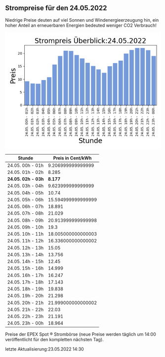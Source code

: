 
## Strompreise für den 24.05.2022

Niedrige Preise deuten auf viel Sonnen und Windenergieerzeugung hin, ein hoher Anteil an erneuerbaren Energien bedeuted weniger CO2 Verbrauch!

![Strompreis übersicht](imgs/strompreis_uebersicht.png)

| Stunde | Preis in Cent/kWh |
|---|---|
| 24.05. 00h -  01h | 9.206999999999999 | 
| 24.05. 01h -  02h | 8.285 | 
| **24.05. 02h -  03h** | **8.177** | 
| 24.05. 03h -  04h | 9.623999999999999 | 
| 24.05. 04h -  05h | 10.74 | 
| 24.05. 05h -  06h | 15.594999999999999 | 
| 24.05. 06h -  07h | 18.891 | 
| 24.05. 07h -  08h | 21.029 | 
| 24.05. 08h -  09h | 20.913999999999998 | 
| 24.05. 09h -  10h | 19.3 | 
| 24.05. 10h -  11h | 18.005000000000003 | 
| 24.05. 11h -  12h | 16.336000000000002 | 
| 24.05. 12h -  13h | 15.05 | 
| 24.05. 13h -  14h | 13.756 | 
| 24.05. 14h -  15h | 12.45 | 
| 24.05. 15h -  16h | 14.999 | 
| 24.05. 16h -  17h | 16.247 | 
| 24.05. 17h -  18h | 17.143 | 
| 24.05. 18h -  19h | 19.838 | 
| 24.05. 19h -  20h | 21.298 | 
| 24.05. 20h -  21h | 21.999000000000002 | 
| 24.05. 21h -  22h | 22.03 | 
| 24.05. 22h -  23h | 21.191 | 
| 24.05. 23h -  00h | 18.964 | 

Preise der EPEX Spot ® Strombörse (neue Preise werden täglich um 14:00 veröffentlicht für den kompletten nächsten Tag).

letzte Aktualisierung:23.05.2022 14:30